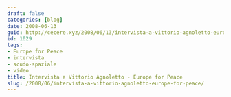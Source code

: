 ```yaml
---
draft: false
categories: [blog]
date: 2008-06-13
guid: http://cecere.xyz/2008/06/13/intervista-a-vittorio-agnoletto-europe-for-peace/
id: 1029
tags:
- Europe for Peace
- intervista
- scudo-spaziale
- video
title: Intervista a Vittorio Agnoletto - Europe for Peace
slug: /2008/06/intervista-a-vittorio-agnoletto-europe-for-peace/
---
```


